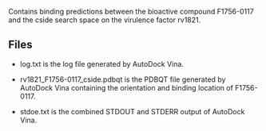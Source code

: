 Contains binding predictions between the bioactive compound F1756-0117 and the cside search space on the virulence factor rv1821.

## Files

- log.txt is the log file generated by AutoDock Vina.

- rv1821_F1756-0117_cside.pdbqt is the PDBQT file generated by AutoDock Vina containing the orientation and binding location of F1756-0117.

- stdoe.txt is the combined STDOUT and STDERR output of AutoDock Vina.


